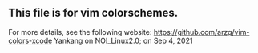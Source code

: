 ## This file is for vim colorschemes.
For more details, see the following website:
https://github.com/arzg/vim-colors-xcode
Yankang on NOI_Linux2.0; on Sep 4, 2021

